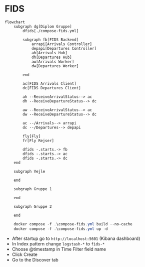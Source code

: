 # FIDS

```mermaid
flowchart
    subgraph dg[Diplom Gruppe]
        dfids[./compose-fids.yml]
        
        subgraph fb[FIDS Backend]
            arrapi[Arrivals Controller]
            depapi[Departures Controller]
            ah[Arrivals Hub]
            dh[Departures Hub]
            aw[Arrivals Worker]
            dw[Departures Worker]
            
        end
        
        ac[FIDS Arrivals Client]
        dc[FIDS Departures Client]

        ah --ReceiveArrivalStatus--> ac
        dh --ReceiveDepartureStatus--> dc

        aw --ReceiveArrivalStatus--> ac
        dw --ReceiveDepartureStatus--> dc
        
        ac --/Arrivals--> arrapi
        dc --/Departures--> depapi
        
        fly[Fly]
        fr[Fly Rejser]
        
        dfids -.starts.-> fb
        dfids -.starts.-> ac
        dfids -.starts.-> dc
    end
    
    subgraph Vejle 
        
    end
    
    subgraph Gruppe 1

    end
    
    subgraph Gruppe 2

    end
```

```powershell
    docker compose -f .\compose-fids.yml build --no-cache
    docker compose -f .\compose-fids.yml up -d
```

- After startup go to `http://localhost:5601` (Kibana dashboard)
- In Index pattern change `logstash-*` to `fids-*`
- Choose @timestamp in Time Filter field name
- Click Create
- Go to the Discover tab
